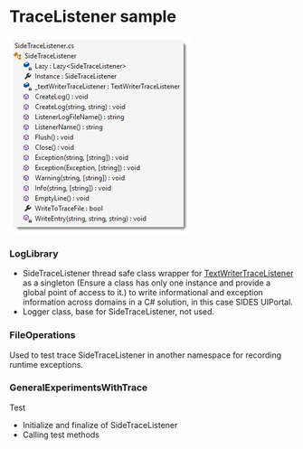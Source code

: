 # TraceListener sample

![Figure 1](assets/Tree.png)

### LogLibrary  
- SideTraceListener thread safe class wrapper for [TextWriterTraceListener](https://docs.microsoft.com/en-us/dotnet/api/system.diagnostics.textwritertracelistener?view=netframework-4.8) as a singleton (Ensure a class has only one instance and provide a global point of access to it.) to write informational and exception information across domains in a C# solution, in this case SIDES UIPortal.
- Logger class, base for SideTraceListener, not used. 

### FileOperations
Used to test trace SideTraceListener in another namespace for recording runtime exceptions.

### GeneralExperimentsWithTrace

Test
- Initialize and finalize of SideTraceListener
- Calling test methods
